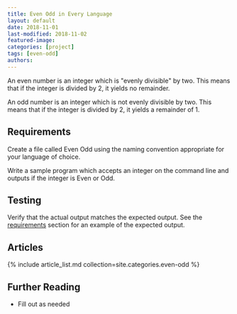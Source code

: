```yaml
---
title: Even Odd in Every Language
layout: default
date: 2018-11-01
last-modified: 2018-11-02
featured-image:
categories: [project]
tags: [even-odd]
authors:
---
```


An even number is an integer which is "evenly divisible" by two. This
means that if the integer is divided by 2, it yields no remainder.

An odd number is an integer which is not evenly divisible by two. This
means that if the integer is divided by 2, it yields a remainder of 1.

## Requirements

Create a file called Even Odd using the naming
convention appropriate for your language of choice.

Write a sample program which accepts an integer on the command line and
outputs if the integer is Even or Odd.

## Testing

Verify that the actual output matches the expected output. See the
[requirements][1] section for an example of the expected output.

## Articles

{% include article_list.md collection=site.categories.even-odd %}

## Further Reading

- Fill out as needed

[1]: #requirements
